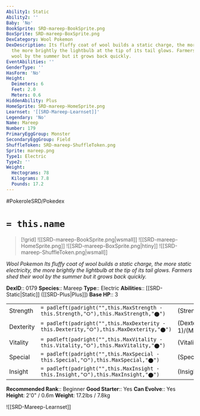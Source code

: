 ```yaml
---
Ability1: Static
Ability2: ''
Baby: 'No'
BookSprite: SRD-mareep-BookSprite.png
BoxSprite: SRD-mareep-BoxSprite.png
DexCategory: Wool Pokemon
DexDescription: Its fluffy coat of wool builds a static charge, the more static electricity,
  the more brightly the lightbulb at the tip of its tail glows. Farmers shed their
  wool by the summer but it grows back quickly.
EventAbilities: ''
GenderType: ''
HasForm: 'No'
Height:
  Deimeters: 6
  Feet: 2.0
  Meters: 0.6
HiddenAbility: Plus
HomeSprite: SRD-mareep-HomeSprite.png
Learnset: '[[SRD-Mareep-Learnset]]'
Legendary: 'No'
Name: Mareep
Number: 179
PrimaryEggGroup: Monster
SecondaryEggGroup: Field
ShuffleToken: SRD-mareep-ShuffleToken.png
Sprite: mareep.png
Type1: Electric
Type2: ''
Weight:
  Hectograms: 78
  Kilograms: 7.8
  Pounds: 17.2
---
```


#PokeroleSRD/Pokedex

# `= this.name`

> [!grid]
> ![[SRD-mareep-BookSprite.png|wsmall]]
> ![[SRD-mareep-HomeSprite.png]]
> ![[SRD-mareep-BoxSprite.png|htiny]]
> ![[SRD-mareep-ShuffleToken.png|wsmall]]


*Wool Pokemon*
*Its fluffy coat of wool builds a static charge, the more static electricity, the more brightly the lightbulb at the tip of its tail glows. Farmers shed their wool by the summer but it grows back quickly.*

**DexID**:: 0179
**Species**:: Mareep
**Type**:: Electric
**Abilities**:: [[SRD-Static|Static]] ([[SRD-Plus|Plus]])
**Base HP**:: 3

|           |                                                                                        |                                          |
| --------- | -------------------------------------------------------------------------------------- | ---------------------------------------- |
| Strength  | `= padleft(padright("",this.MaxStrength - this.Strength,"⭘"),this.MaxStrength,"⬤")`    | (Strength::1)/(MaxStrength::3)   |
| Dexterity | `= padleft(padright("",this.MaxDexterity - this.Dexterity,"⭘"),this.MaxDexterity,"⬤")` | (Dexterity:: 1)/(MaxDexterity::3) |
| Vitality  | `= padleft(padright("",this.MaxVitality - this.Vitality,"⭘"),this.MaxVitality,"⬤")`    | (Vitality::1)/(MaxVitality::3)   |
| Special   | `= padleft(padright("",this.MaxSpecial - this.Special,"⭘"),this.MaxSpecial,"⬤")`       | (Special::2)/(MaxSpecial::4)     |
| Insight   | `= padleft(padright("",this.MaxInsight - this.Insight,"⭘"),this.MaxInsight,"⬤")`       | (Insight::2)/(MaxInsight::4)     |


**Recommended Rank**:: Beginner
**Good Starter**:: Yes
**Can Evolve**:: Yes
**Height**: 2'0" / 0.6m
**Weight**: 17.2lbs / 7.8kg

![[SRD-Mareep-Learnset]]
